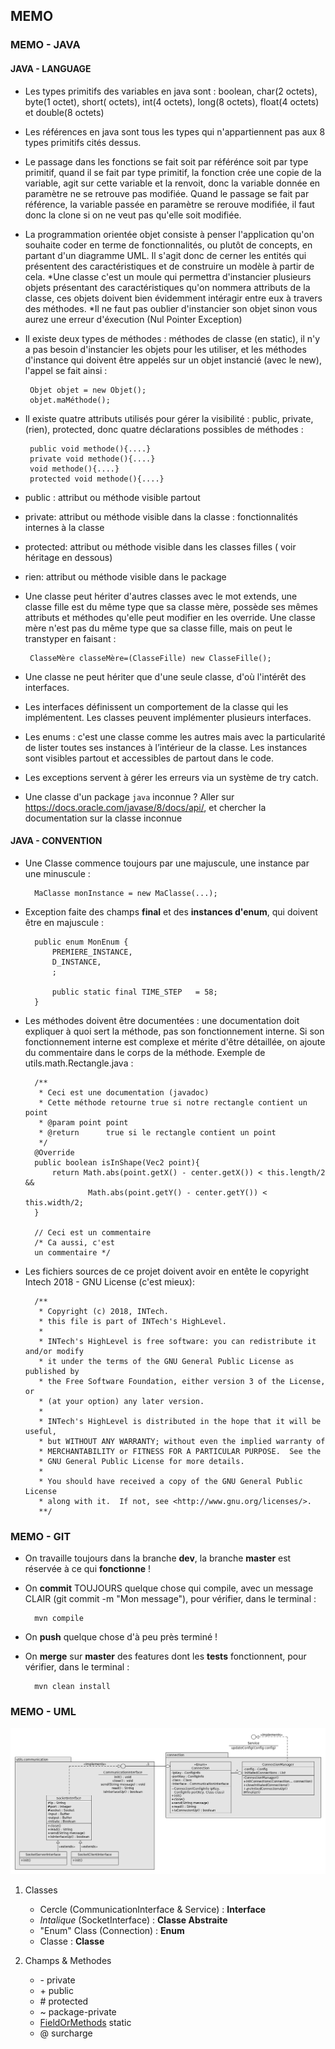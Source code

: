 ## MEMO
### MEMO - JAVA
#### JAVA - LANGUAGE
* Les types primitifs des variables en java sont : boolean, char(2 octets), byte(1 octet), short( octets), int(4 octets), long(8 octets), 
  float(4 octets) et double(8 octets)
* Les références en java sont tous les types qui n'appartiennent pas aux 8 types primitifs cités dessus. 
* Le passage dans les fonctions se fait soit par référénce soit par type primitif, quand il se fait par type primitif,
  la fonction crée une copie de la variable, agit sur cette variable et la renvoit, donc la variable 
  donnée en paramètre ne se retrouve pas modifiée. 
  Quand le passage se fait par référence, la variable passée en paramètre se rerouve modifiée, il faut donc 
  la clone si on ne veut pas qu'elle soit modifiée. 
 * La programmation orientée objet consiste à penser l'application qu'on souhaite coder en terme de fonctionnalités, ou plutôt de concepts, 
 en partant d'un diagramme UML. Il s'agit donc de cerner les entités qui présentent des caractéristiques et de construire un modèle à partir 
 de cela. 
 *Une classe c'est un moule qui permettra d'instancier plusieurs objets présentant des caractéristiques qu'on nommera
 attributs de la classe, ces objets doivent bien évidemment intéragir entre eux à travers des méthodes. 
 *Il ne faut pas oublier d'instancier son objet sinon vous aurez une erreur d'éxecution (Nul Pointer Exception)
 * Il existe deux types de méthodes : méthodes de classe (en static), il n'y a pas besoin d'instancier les objets pour les utiliser, 
 et les méthodes d'instance qui doivent être appelés sur un objet instancié (avec le new), l'appel se fait ainsi : 
        
        Objet objet = new Objet();
        objet.maMéthode();
 * Il existe quatre attributs utilisés pour gérer la visibilité : public, private, (rien), protected, donc quatre déclarations possibles de méthodes : 
        
        public void methode(){....}
        private void methode(){....}
        void methode(){....}
        protected void methode(){....}
 * public : attribut ou méthode visible partout 
 * private: attribut ou méthode visible dans la classe : fonctionnalités internes à la classe  
 * protected: attribut ou méthode visible dans les classes filles  ( voir héritage en dessous)
 * rien: attribut ou méthode visible dans le package
 
 * Une classe peut hériter d'autres classes avec le mot extends, une classe fille est du même type que sa classe mère, possède ses mêmes attributs et 
 méthodes qu'elle peut modifier en les override. Une classe mère n'est pas du même type que sa classe fille, mais on peut le transtyper en faisant : 
 
        ClasseMère classeMère=(ClasseFille) new ClasseFille();
 
 * Une classe ne peut hériter que d'une seule classe, d'où l'intérêt des interfaces. 
 * Les interfaces définissent un comportement de la classe qui les implémentent. Les classes peuvent implémenter plusieurs interfaces. 
 * Les enums : c'est une classe comme les autres mais avec la particularité de lister toutes ses instances à l’intérieur de la classe.
   Les instances sont visibles partout et accessibles de partout dans le code.
 * Les exceptions servent à gérer les erreurs via un système de try catch.
 * Une classe d'un package `java` inconnue ? Aller sur https://docs.oracle.com/javase/8/docs/api/, et chercher la documentation sur la
   classe inconnue

#### JAVA - CONVENTION
* Une Classe commence toujours par une majuscule, une instance par une minuscule :

        MaClasse monInstance = new MaClasse(...);

* Exception faite des champs **final** et des **instances d'enum**, qui doivent être en majuscule :

        public enum MonEnum {
            PREMIERE_INSTANCE,
            D_INSTANCE,
            ;

            public static final TIME_STEP   = 58;
        }

* Les méthodes doivent être documentées : une documentation doit expliquer à quoi sert la méthode,
  pas son fonctionnement interne. Si son fonctionnement interne est complexe et mérite d'être
  détaillée, on ajoute du commentaire dans le corps de la méthode. Exemple de utils.math.Rectangle.java :

        /**
         * Ceci est une documentation (javadoc)
         * Cette méthode retourne true si notre rectangle contient un point
         * @param point point
         * @return      true si le rectangle contient un point
         */
        @Override
        public boolean isInShape(Vec2 point){
            return Math.abs(point.getX() - center.getX()) < this.length/2 &&
                    Math.abs(point.getY() - center.getY()) < this.width/2;
        }

        // Ceci est un commentaire
        /* Ca aussi, c'est
        un commentaire */

* Les fichiers sources de ce projet doivent avoir en entête le copyright Intech 2018 - GNU License (c'est mieux):

        /**
         * Copyright (c) 2018, INTech.
         * this file is part of INTech's HighLevel.
         *
         * INTech's HighLevel is free software: you can redistribute it and/or modify
         * it under the terms of the GNU General Public License as published by
         * the Free Software Foundation, either version 3 of the License, or
         * (at your option) any later version.
         *
         * INTech's HighLevel is distributed in the hope that it will be useful,
         * but WITHOUT ANY WARRANTY; without even the implied warranty of
         * MERCHANTABILITY or FITNESS FOR A PARTICULAR PURPOSE.  See the
         * GNU General Public License for more details.
         *
         * You should have received a copy of the GNU General Public License
         * along with it.  If not, see <http://www.gnu.org/licenses/>.
         **/

### MEMO - GIT
* On travaille toujours dans la branche **dev**, la branche **master** est réservée à ce qui **fonctionne** !
* On **commit** TOUJOURS quelque chose qui compile, avec un message CLAIR (git commit -m "Mon message"),
  pour vérifier, dans le terminal :

        mvn compile

* On **push** quelque chose d'à peu près terminé !
* On **merge** sur **master** des features dont les **tests** fonctionnent,
  pour vérifier, dans le terminal :

        mvn clean install

### MEMO - UML
![Exemple UML - utils.communication](uml/utils.communication-conection.png)
1. Classes
    * Cercle (CommunicationInterface & Service) : **Interface**
    * _Intalique_ (SocketInterface) : **Classe Abstraite**
    * "Enum" Class (Connection) : **Enum**
    * Classe : **Classe**

2. Champs & Methodes
    * \- private
    * \+ public
    * \# protected
    * \~ package-private
    * <u>FieldOrMethods</u> static
    * @ surcharge

